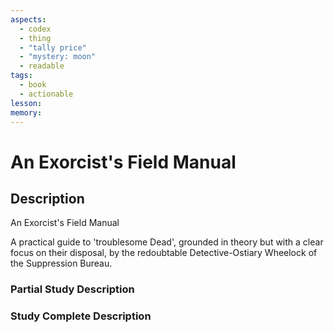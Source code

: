 ```yaml
---
aspects:
  - codex
  - thing
  - "tally price"
  - "mystery: moon"
  - readable
tags:
  - book
  - actionable
lesson: 
memory: 
---
```


# An Exorcist's Field Manual

## Description
An Exorcist's Field Manual

A practical guide to 'troublesome Dead', grounded in theory but with a clear focus on their disposal, by the redoubtable Detective-Ostiary Wheelock of the Suppression Bureau.
### Partial Study Description

### Study Complete Description
